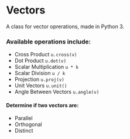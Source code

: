 Vectors
=======

A class for vector oprerations, made in Python 3.

### Available operations include: ###
+ Cross Product `u.cross(v)`
+ Dot Product `u.dot(v)`
+ Scalar Multiplication `u * k`
+ Scalar Division `u / k`
+ Projection `u.proj(v)`
+ Unit Vectors `u.unit()`
+ Angle Between Vectors `u.angle(v)`

#### Determine if two vectors are: ####
+ Parallel
+ Orthogonal
+ Distinct
